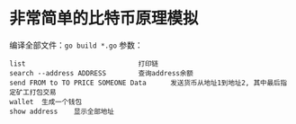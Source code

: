 # 非常简单的比特币原理模拟
编译全部文件：`go build *.go`
参数：
```
list                            打印链
search --address ADDRESS        查询address余额
send FROM to TO PRICE SOMEONE Data      发送货币从地址1到地址2, 其中最后指定矿工打包交易
wallet  生成一个钱包
show address    显示全部地址
```
